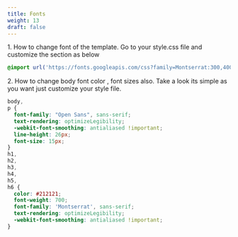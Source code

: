 ```yaml
---
title: Fonts
weight: 13
draft: false
---
```

1\. How to change font of the template. Go to your style.css file and customize the section as below

```css
@import url('https://fonts.googleapis.com/css?family=Montserrat:300,400,400i,500,500i,600,600i,700,700i,800|Open+Sans:400,400i,600,600i,700,700i,800&display=swap');
```

2\. How to change body font color , font sizes also. Take a look its simple as you want just customize your style file.

```css
body,
p {
  font-family: "Open Sans", sans-serif;
  text-rendering: optimizeLegibility;
  -webkit-font-smoothing: antialiased !important;
  line-height: 26px;
  font-size: 15px;
}
h1,
h2,
h3,
h4,
h5,
h6 {
  color: #212121;
  font-weight: 700;
  font-family: 'Montserrat', sans-serif;
  text-rendering: optimizeLegibility;
  -webkit-font-smoothing: antialiased !important;
}
```
